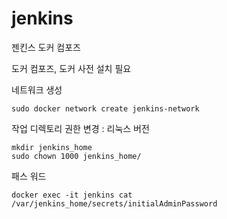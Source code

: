 # jenkins
젠킨스 도커 컴포즈

도커 컴포즈, 도커 사전 설치 필요

네트워크 생성
```
sudo docker network create jenkins-network

```



작업 디렉토리 권한 변경
: 리눅스 버전
```
mkdir jenkins_home
sudo chown 1000 jenkins_home/

```

패스 워드
```
docker exec -it jenkins cat /var/jenkins_home/secrets/initialAdminPassword

```
